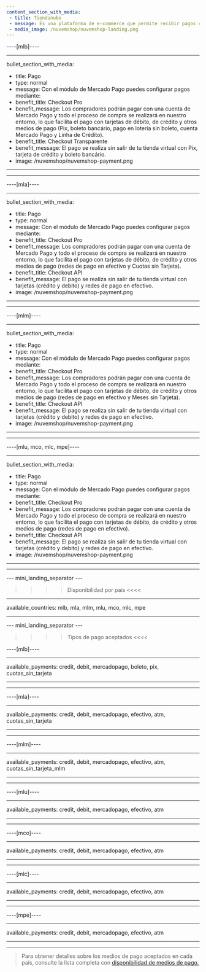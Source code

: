 ```yaml
---
content_section_with_media:
 - title: Tiendanube
 - message: Es una plataforma de e-commerce que permite recibir pagos con Mercado Pago. Tiendanube se adapta a cada tipo de negocio de diferentes formas, permitiendo que la disposición de las tiendas sea única.
 - media_image: /nuvemshop/nuvemshop-landing.png 
---
```


----[mlb]----

---
bullet_section_with_media:
 - title: Pago
 - type: normal
 - message: Con el módulo de Mercado Pago puedes configurar pagos mediante:
 - benefit_title: Checkout Pro
 - benefit_message: Los compradores podrán pagar con una cuenta de Mercado Pago y todo el proceso de compra se realizará en nuestro entorno, lo que facilita el pago con tarjetas de débito, de crédito y otros medios de pago (Pix, boleto bancário, pago en lotería sin boleto, cuenta Mercado Pago y Linha de Crédito).
 - benefit_title: Checkout Transparente
 - benefit_message: El pago se realiza sin salir de tu tienda virtual con Pix, tarjeta de crédito y boleto bancário.
 - image: /nuvemshop/nuvemshop-payment.png 
---
------------
----[mla]----

---
bullet_section_with_media:
 - title: Pago
 - type: normal
 - message: Con el módulo de Mercado Pago puedes configurar pagos mediante:
 - benefit_title: Checkout Pro
 - benefit_message: Los compradores podrán pagar con una cuenta de Mercado Pago y todo el proceso de compra se realizará en nuestro entorno, lo que facilita el pago con tarjetas de débito, de crédito y otros medios de pago (redes de pago en efectivo y Cuotas sin Tarjeta).
 - benefit_title: Checkout API
 - benefit_message: El pago se realiza sin salir de tu tienda virtual con tarjetas (crédito y debito) y redes de pago en efectivo.
 - image: /nuvemshop/nuvemshop-payment.png 
---
------------
----[mlm]----

---
bullet_section_with_media:
 - title: Pago
 - type: normal
 - message: Con el módulo de Mercado Pago puedes configurar pagos mediante:
 - benefit_title: Checkout Pro
 - benefit_message: Los compradores podrán pagar con una cuenta de Mercado Pago y todo el proceso de compra se realizará en nuestro entorno, lo que facilita el pago con tarjetas de débito, de crédito y otros medios de pago (redes de pago en efectivo y Meses sin Tarjeta).
 - benefit_title: Checkout API
 - benefit_message: El pago se realiza sin salir de tu tienda virtual con tarjetas (crédito y debito) y redes de pago en efectivo.
 - image: /nuvemshop/nuvemshop-payment.png 
---
------------
----[mlu, mco, mlc, mpe]----

---
bullet_section_with_media:
 - title: Pago
 - type: normal
 - message: Con el módulo de Mercado Pago puedes configurar pagos mediante:
 - benefit_title: Checkout Pro
 - benefit_message: Los compradores podrán pagar con una cuenta de Mercado Pago y todo el proceso de compra se realizará en nuestro entorno, lo que facilita el pago con tarjetas de débito, de crédito y otros medios de pago (redes de pago en efectivo).
 - benefit_title: Checkout API
 - benefit_message: El pago se realiza sin salir de tu tienda virtual con tarjetas (crédito y debito) y redes de pago en efectivo.
 - image: /nuvemshop/nuvemshop-payment.png 
---
------------

--- mini_landing_separator ---
 
>>>> Disponibilidad por país <<<<
---
available_countries: mlb, mla, mlm, mlu, mco, mlc, mpe

---
 
--- mini_landing_separator ---
 
>>>> Tipos de pago aceptados <<<<
 
----[mlb]----

---
available_payments: credit, debit, mercadopago, boleto, pix, cuotas_sin_tarjeta

---
------------

----[mla]---- 

---
available_payments: credit, debit, mercadopago, efectivo, atm, cuotas_sin_tarjeta

----
------------

----[mlm]---- 

---
available_payments: credit, debit, mercadopago, efectivo, atm, cuotas_sin_tarjeta_mlm

----
------------

----[mlu]---- 

---
available_payments: credit, debit, mercadopago, efectivo, atm

----
------------

----[mco]---- 

---
available_payments: credit, debit, mercadopago, efectivo, atm

----
------------

----[mlc]---- 

---
available_payments: credit, debit, mercadopago, efectivo, atm

----
------------

----[mpe]---- 

---
available_payments: credit, debit, mercadopago, efectivo, atm

----
------------

> Para obtener detalles sobre los medios de pago aceptados en cada país, consulte la lista completa con [disponibilidad de medios de pago.](/developers/es/docs/sales-processing/payment-methods)